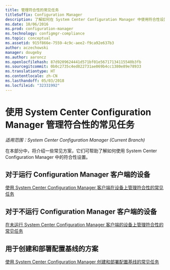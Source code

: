 ```yaml
---
title: 管理符合性的常见任务
titleSuffix: Configuration Manager
description: 了解如何在 System Center Configuration Manager 中使用符合性设置。
ms.date: 10/06/2016
ms.prod: configuration-manager
ms.technology: configmgr-compliance
ms.topic: conceptual
ms.assetid: 915f866e-7559-4c9c-aee2-f9ca92e637b3
author: aczechowski
manager: dougeby
ms.author: aaroncz
ms.openlocfilehash: 87d9209624441d571bf01e56717134115540b3fb
ms.sourcegitcommit: 0b0c2735c4ed822731ae069b4cc1380e89e78933
ms.translationtype: HT
ms.contentlocale: zh-CN
ms.lasthandoff: 05/03/2018
ms.locfileid: "32331992"
---
```

# <a name="common-tasks-for-managing-compliance-with-system-center-configuration-manager"></a>使用 System Center Configuration Manager 管理符合性的常见任务

*适用范围：System Center Configuration Manager (Current Branch)*

在本部分中，将介绍一些常见方案，它们可帮助了解如何使用 System Center Configuration Manager 中的符合性设置。  

## <a name="for-devices-that-run-the-configuration-manager-client"></a>对于运行 Configuration Manager 客户端的设备  
 [使用 System Center Configuration Manager 客户端在设备上管理符合性的常见任务](../../compliance/plan-design/common-tasks-for-managing-compliance-on-devices-with-the-client.md)  

## <a name="for-devices-that-do-not-run-the-configuration-manager-client"></a>对于不运行 Configuration Manager 客户端的设备  
 [在未运行 System Center Configuration Manager 客户端的设备上管理符合性的常见任务](../../compliance/plan-design/common-tasks-for-managing-compliance-on-devices-not-running-the-client.md)  

## <a name="scenarios-for-creating-and-deploying-configuration-baselines"></a>用于创建和部署配置基线的方案  
 [使用 System Center Configuration Manager 创建和部署配置基线的常见任务](../../compliance/plan-design/common-tasks-for-creating-and-deploying-configuration-baselines.md)  
